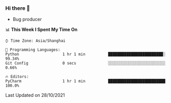 ### Hi there 👋
* Bug producer
<!--START_SECTION:waka-->
📊 **This Week I Spent My Time On** 

```text
⌚︎ Time Zone: Asia/Shanghai

💬 Programming Languages: 
Python                   1 hr 1 min          ████████████████████████░   99.34% 
Git Config               0 secs              ░░░░░░░░░░░░░░░░░░░░░░░░░   0.66%

🔥 Editors: 
PyCharm                  1 hr 1 min          █████████████████████████   100.0%

```


 Last Updated on 28/10/2021
<!--END_SECTION:waka-->
